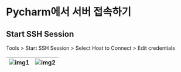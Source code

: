 # Pycharm에서 서버 접속하기

## Start SSH Session
Tools > Start SSH Session > Select Host to Connect > Edit credentials

![img1](https://github.com/riverallzero/SeoulBigData/assets/93754504/a8f1913c-11c6-4fac-bd2c-be2818971894) | ![img2](https://github.com/riverallzero/SeoulBigData/assets/93754504/9ba13eb3-7194-4bd0-91cc-1e66a545cccc)
--- | --- |
